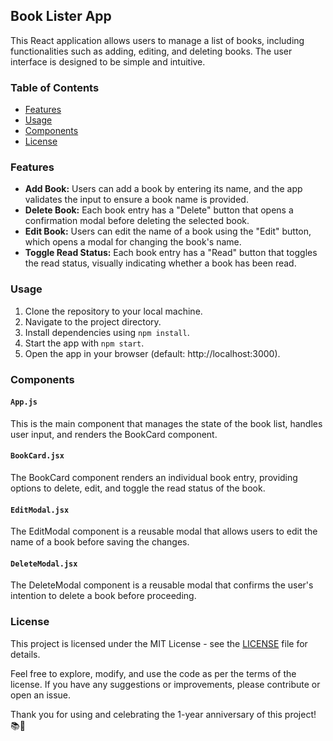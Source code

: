 ## Book Lister App

This React application allows users to manage a list of books, including functionalities such as adding, editing, and deleting books. The user interface is designed to be simple and intuitive.

### Table of Contents

- [Features](#features)
- [Usage](#usage)
- [Components](#components)
- [License](#license)

### Features

- **Add Book:** Users can add a book by entering its name, and the app validates the input to ensure a book name is provided.
- **Delete Book:** Each book entry has a "Delete" button that opens a confirmation modal before deleting the selected book.
- **Edit Book:** Users can edit the name of a book using the "Edit" button, which opens a modal for changing the book's name.
- **Toggle Read Status:** Each book entry has a "Read" button that toggles the read status, visually indicating whether a book has been read.

### Usage

1. Clone the repository to your local machine.
2. Navigate to the project directory.
3. Install dependencies using `npm install`.
4. Start the app with `npm start`.
5. Open the app in your browser (default: http://localhost:3000).

### Components

#### `App.js`

This is the main component that manages the state of the book list, handles user input, and renders the BookCard component.

#### `BookCard.jsx`

The BookCard component renders an individual book entry, providing options to delete, edit, and toggle the read status of the book.

#### `EditModal.jsx`

The EditModal component is a reusable modal that allows users to edit the name of a book before saving the changes.

#### `DeleteModal.jsx`

The DeleteModal component is a reusable modal that confirms the user's intention to delete a book before proceeding.

### License

This project is licensed under the MIT License - see the [LICENSE](LICENSE) file for details.

Feel free to explore, modify, and use the code as per the terms of the license. If you have any suggestions or improvements, please contribute or open an issue.

Thank you for using and celebrating the 1-year anniversary of this project! 📚🎉
